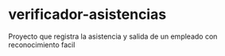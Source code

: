 # verificador-asistencias
Proyecto que registra la asistencia y salida de un empleado con reconocimiento facil
